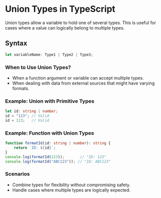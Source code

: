 
# Union Types in TypeScript

Union types allow a variable to hold one of several types. This is useful for cases where a value can logically belong to multiple types.

## **Syntax**
```typescript
let variableName: Type1 | Type2 | Type3;
```

### **When to Use Union Types?**
- When a function argument or variable can accept multiple types.
- When dealing with data from external sources that might have varying formats.

### **Example: Union with Primitive Types**
```typescript
let id: string | number;
id = "123"; // Valid
id = 123;   // Valid
```

### **Example: Function with Union Types**
```typescript
function formatId(id: string | number): string {
    return `ID: ${id}`;
}
console.log(formatId(123));       // "ID: 123"
console.log(formatId("ABC123")); // "ID: ABC123"
```

### **Scenarios**
- Combine types for flexibility without compromising safety.
- Handle cases where multiple types are logically expected.
